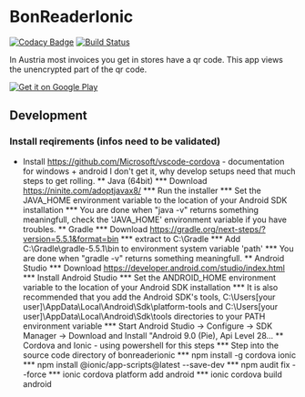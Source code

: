# BonReaderIonic

[![Codacy Badge](https://api.codacy.com/project/badge/Grade/0c944d0993834feeb525db79ce0893cd)](https://app.codacy.com/app/stesee/BonReaderIonic?utm_source=github.com&utm_medium=referral&utm_content=Codeuctivity/BonReaderIonic&utm_campaign=Badge_Grade_Settings) [![Build Status](https://travis-ci.org/Codeuctivity/BonReaderIonic.svg?branch=master)](https://travis-ci.org/Codeuctivity/BonReaderIonic)

In Austria most invoices you get in stores have a qr code. This app views the unencrypted part of the qr code.

[![Get it on Google Play](https://play.google.com/intl/en_us/badges/images/generic/en_badge_web_generic.png)](https://play.google.com/store/apps/details?id=biz.seeland.bonreader&pcampaignid=MKT-Other-global-all-co-prtnr-py-PartBadge-Mar2515-1)

## Development

### Install reqirements (infos need to be validated)

* Install <https://github.com/Microsoft/vscode-cordova> - documentation for windows + android
I don't get it, why develop setups need that much steps to get rolling.
** Java (64bit)
*** Download <https://ninite.com/adoptjavax8/>
*** Run the installer
*** Set the JAVA_HOME environment variable to the location of your Android SDK installation
*** You are done when "java -v" returns something meaningfull, check the 'JAVA_HOME' environment variable if you have troubles.
** Gradle
*** Download <https://gradle.org/next-steps/?version=5.5.1&format=bin>
*** extract to C:\Gradle
*** Add C:\Gradle\gradle-5.5.1\bin to environment system variable 'path'
*** You are done when "gradle -v" returns something meaningfull.
** Android Studio
*** Download <https://developer.android.com/studio/index.html>
*** Install Android Studio
*** Set the ANDROID_HOME environment variable to the location of your Android SDK installation
*** It is also recommended that you add the Android SDK's tools, C:\Users\[your user]\AppData\Local\Android\Sdk\platform-tools and C:\Users\[your user]\AppData\Local\Android\Sdk\tools directories to your PATH environment variable
*** Start Android Studio -> Configure -> SDK Manager -> Download and Install "Android 9.0 (Pie), Api Level 28...
** Cordova and Ionic - using powershell for this steps
*** Step into the source code directory of bonreaderionic
*** npm install -g cordova ionic
*** npm install @ionic/app-scripts@latest --save-dev
*** npm audit fix --force
*** ionic cordova platform add android
*** ionic cordova build android
